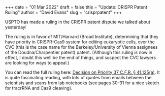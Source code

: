 +++
date = "01 Mar 2022"
draft = false
title = "Update: CRISPR Patent Ruling"
author = "David Evans"
slug = "crisprpatent"
+++

USPTO has made a ruling in the CRISPR patent dispute we talked about
yesterday!

The ruling is in favor of MIT/Harvard (Broad Institute), determining
that they have priority in CRISPR-Cas9 system for editing eukaryotic
cells, over the CVC (this is the case name for the Berkeley/University
of Vienna assignees of the Doudna/Charpentier patent)
patent. (Although this ruling is now in effect, I doubt this well be
the end of things, and suspect the CVC lawyers are looking for ways to
appeal.)

You can read the full ruling here: [Decision on Priority
37 C.F.R. § 41.125(a)](/docs/usptocrispr.pdf). It is quite fascinating reading, with lots of quotes from emails between the scientists and scans from lab notebooks (see pages 30-31 for a nice sketch for tracrRNA and Cas9 cleaving).
